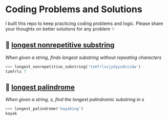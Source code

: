 # Coding Problems and Solutions

I built this repo to keep practicing coding problems and logic. Please share your thoughts on better solutions for any problem :sparkles:


## :dart: [longest nonrepetitive substring](longest_nonrepetitive_substring.py)

*When given a string, finds longest substring without repeating characters*
```python
>>> longest_nonrepetitive_substring('tzmfrlssjydyysdxiidw')
tzmfrls 7
```

## :dart: [longest palindrome](longest_palindrome.py)

*When given a string, s, find the longest palindromic substring in s*
```python
>>> longest_palindrome('kayaking')
kayak
```
